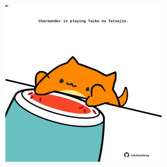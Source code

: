 <!-- built at 09/04/2023, 12:00:56 UTC -->
<p align="center">
  <img width="500" height="500" src="./ReadmeImage.svg">
</p>
